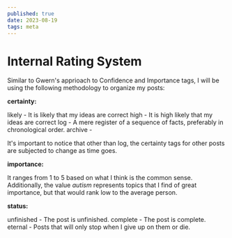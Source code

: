 ```yaml
---
published: true
date: 2023-08-19
tags: meta
---
```

# Internal Rating System

Similar to Gwern's apprioach to Confidence and Importance tags, I will be using the following methodology to organize my posts:

**certainty:**

likely - It is likely that my ideas are correct
high -  It is high likely that my ideas are correct
log - A mere register of a sequence of facts, preferably in  chronological order.
archive -

It's important to notice that other than log, the certainty tags for other posts are subjected to change as time goes.

**importance:**

It ranges from 1 to 5 based on what I think is the common sense. Additionally, the value *autism* represents topics that I find of great importance, but that would rank low to the average person.

**status:** 

unfinished - The post is unfinished.
complete - The post is complete.
eternal - Posts that will only stop when I give up on them or die.
